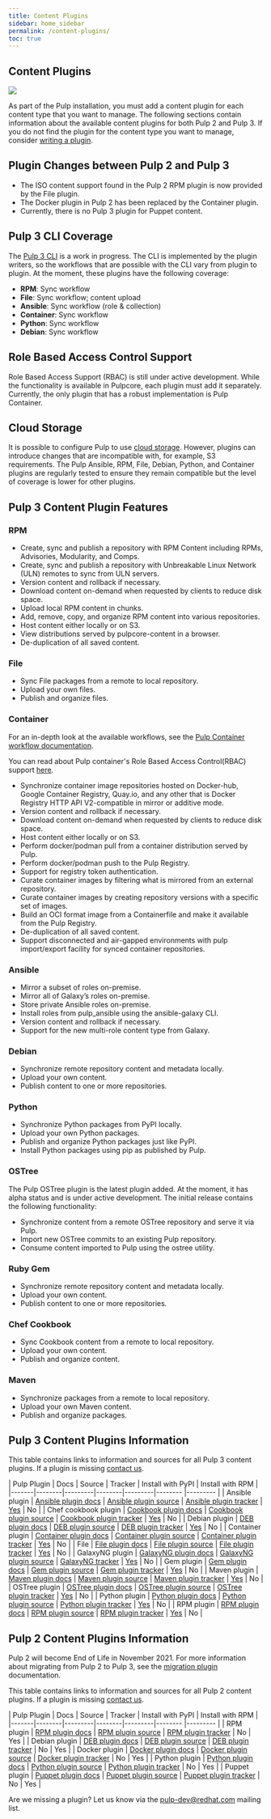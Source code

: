 ```yaml
---
title: Content Plugins
sidebar: home_sidebar
permalink: /content-plugins/
toc: true
---
```


## Content Plugins

![](/images/pulp-workflow-architecture-ha/pulp-overview.png)

As part of the Pulp installation, you must add a content plugin for each content type that you want
to manage. The following sections contain information about the available content plugins for both
Pulp 2 and Pulp 3. If you do not find the plugin for the content type you want to manage, consider
[writing a plugin](https://docs.pulpproject.org/plugins/plugin-writer/index.html).

## Plugin Changes between Pulp 2 and Pulp 3

* The ISO content support found in the Pulp 2 RPM plugin is now provided by the File plugin.
* The Docker plugin in Pulp 2 has been replaced by the Container plugin.
* Currently, there is no Pulp 3 plugin for Puppet content.

## Pulp 3 CLI Coverage

The [Pulp 3 CLI](https://github.com/pulp/pulp-cli) is a work in progress.
The CLI is implemented by the plugin writers, so the workflows that are possible with the CLI vary
from plugin to plugin.
At the moment, these plugins have the following coverage:

* **RPM**: Sync workflow
* **File**: Sync workflow; content upload
* **Ansible**: Sync workflow (role & collection)
* **Container**: Sync workflow
* **Python**: Sync workflow
* **Debian**: Sync workflow

## Role Based Access Control Support

Role Based Access Support (RBAC) is still under active development.
While the functionality is available in Pulpcore, each plugin must add it separately.
Currently, the only plugin that has a robust implementation is Pulp Container.

## Cloud Storage

It is possible to configure Pulp to use [cloud
storage](https://docs.pulpproject.org/pulpcore/installation/storage.html). However, plugins can
introduce changes that are incompatible with, for example, S3 requirements. The Pulp Ansible, RPM,
File, Debian, Python, and Container plugins are regularly tested to ensure they remain compatible
but the level of coverage is lower for other plugins.

## Pulp 3 Content Plugin Features


### RPM

* Create, sync and publish a repository with RPM Content including RPMs, Advisories, Modularity, and
 Comps.
* Create, sync and publish a repository with Unbreakable Linux Network (ULN) remotes to sync from
ULN servers.
* Version content and rollback if necessary.
* Download content on-demand when requested by clients to reduce disk space.
* Upload local RPM content in chunks.
* Add, remove, copy, and organize RPM content into various repositories.
* Host content either locally or on S3.
* View distributions served by pulpcore-content in a browser.
* De-duplication of all saved content.

### File

* Sync File packages from a remote to local repository.
* Upload your own files.
* Publish and organize files.

### Container

For an in-depth look at the available workflows, see the
[Pulp Container workflow documentation](https://docs.pulpproject.org/pulp_container/workflows).

You can read about Pulp container's Role Based Access Control(RBAC) support
[here](https://docs.pulpproject.org/pulp_container/role-based-access-control.html).

* Synchronize container image repositories hosted on Docker-hub, Google Container Registry,
Quay.io, and any other that is Docker Registry HTTP API V2-compatible in mirror or additive mode.
* Version content and rollback if necessary.
* Download content on-demand when requested by clients to reduce disk space.
* Host content either locally or on S3.
* Perform docker/podman pull from a container distribution served by Pulp.
* Perform docker/podman push to the Pulp Registry.
* Support for registry token authentication.
* Curate container images by filtering what is mirrored from an external repository.
* Curate container images by creating repository versions with a specific set of images.
* Build an OCI format image from a Containerfile and make it available from the Pulp Registry.
* De-duplication of all saved content.
* Support disconnected and air-gapped environments with pulp import/export facility for synced container repositories.

### Ansible

* Mirror a subset of roles on-premise.
* Mirror all of Galaxy’s roles on-premise.
* Store private Ansible roles on-premise.
* Install roles from pulp_ansible using the ansible-galaxy CLI.
* Version content and rollback if necessary.
* Support for the new multi-role content type from Galaxy.


### Debian

* Synchronize remote repository content and metadata locally.
* Upload your own content.
* Publish content to one or more repositories.

### Python

* Synchronize Python packages from PyPI locally.
* Upload your own Python packages.
* Publish and organize Python packages just like PyPI.
* Install Python packages using pip as published by Pulp.

### OSTree

The Pulp OSTree plugin is the latest plugin added.
At the moment, it has alpha status and is under active development.
The initial release contains the following functionality:

* Synchronize content from a remote OSTree repository and serve it via Pulp.
* Import new OSTree commits to an existing Pulp repository.
* Consume content imported to Pulp using the ostree utility.


### Ruby Gem

* Synchronize remote repository content and metadata locally.
* Upload your own content.
* Publish content to one or more repositories.

### Chef Cookbook

* Sync Cookbook content from a remote to local repository.
* Upload your own content.
* Publish and organize content.

### Maven

* Synchronize packages from a remote to local repository.
* Upload your own Maven content.
* Publish and organize packages.


## Pulp 3 Content Plugins Information

This table contains links to information and sources for all Pulp 3 content plugins. If a plugin is missing [contact us](https://www.redhat.com/mailman/listinfo/pulp-list).

| Pulp Plugin | Docs | Source | Tracker | Install with PyPI | Install with RPM |
|-------|--------|---------|--------|---------|-------- |--------- |
| Ansible plugin | <a href="https://docs.pulpproject.org/pulp_ansible/">Ansible plugin docs</a> | <a href="https://github.com/pulp/pulp_ansible">Ansible plugin source</a> | <a href="https://github.com/pulp/pulp_ansible/issues">Ansible plugin tracker</a> | <a href="https://pypi.org/project/pulp-ansible/">Yes</a> | No |
| Chef cookbook plugin | <a href="https://github.com/pulp/pulp_cookbook/blob/master/README.rst">Cookbook plugin docs</a> | <a href="https://github.com/pulp/pulp_cookbook">Cookbook plugin source</a> | <a href="https://github.com/pulp/pulp_cookbook/issues">Cookbook plugin tracker</a> | <a href="https://pypi.org/project/pulp-cookbook/">Yes</a> | No |
| Debian plugin | <a href="https://docs.pulpproject.org/pulp_deb/">DEB plugin docs</a> | <a href="https://github.com/pulp/pulp_deb/tree/master">DEB plugin source</a> | <a href="https://github.com/pulp/pulp_deb/issues">DEB plugin tracker</a> | <a href="https://pypi.org/project/pulp-deb/">Yes</a> | No |
| Container plugin | <a href="https://docs.pulpproject.org/pulp_container/">Container plugin docs</a> | <a href="https://github.com/pulp/pulp_container">Container plugin source</a> | <a href="https://github.com/pulp/pulp_container/issues">Container plugin tracker</a> | <a href="https://pypi.org/project/pulp-container/">Yes</a> | No |
| File | <a href="https://docs.pulpproject.org/pulp_file/">File plugin docs</a> | <a href="https://github.com/pulp/pulp_file">File plugin source</a> | <a href="https://github.com/pulp/pulp_file/issues">File plugin tracker</a> | <a href="https://pypi.org/project/pulp-file/">Yes<a/> | No |
| GalaxyNG plugin | <a href="https://github.com/ansible/galaxy_ng/blob/master/README.md">GalaxyNG plugin docs</a> | <a href="https://github.com/ansible/galaxy_ng">GalaxyNG plugin source</a> | <a href="https://github.com/ansible/galaxy_ng/issues">GalaxyNG tracker</a> | <a href="https://pypi.org/project/galaxy-ng/">Yes</a> | No |
| Gem plugin | <a href="https://github.com/pulp/pulp_gem/blob/master/README.rst">Gem plugin docs</a> | <a href="https://github.com/pulp/pulp_gem">Gem plugin source</a> | <a href="https://github.com/pulp/pulp_gem/issues">Gem plugin tracker</a> | <a href="https://pypi.org/project/pulp-gem/">Yes</a> | No |
| Maven plugin | <a href="https://github.com/pulp/pulp_maven/blob/master/README.rst">Maven plugin docs</a> | <a href="https://github.com/pulp/pulp_maven">Maven plugin source</a> | <a href="https://github.com/pulp/pulp_maven/issues">Maven plugin tracker</a> | <a href="https://pypi.org/project/pulp-maven/">Yes</a> | No |
| OSTree plugin | <a href="https://docs.pulpproject.org/pulp_ostree/">OSTree plugin docs</a> | <a href="https://github.com/pulp/pulp_ostree/">OSTree plugin source</a> | <a href="https://github.com/pulp/pulp_ostree/issues">OSTree plugin tracker</a> | <a href="https://pypi.org/project/pulp-ostree/">Yes</a> | No |
| Python plugin | <a href="https://docs.pulpproject.org/pulp_python/">Python plugin docs</a> | <a href="https://github.com/pulp/pulp_python/">Python plugin source</a> | <a href="https://github.com/pulp/pulp_python/issues">Python plugin tracker</a> | <a href="https://pypi.org/project/pulp-python/">Yes</a> | No |
| RPM plugin | <a href="https://docs.pulpproject.org/pulp_rpm/">RPM plugin docs</a> | <a href="https://github.com/pulp/pulp_rpm/">RPM plugin source</a> | <a href="https://github.com/pulp/pulp_rpm/issues">RPM plugin tracker</a> | <a href="https://pypi.org/project/pulp-rpm/">Yes</a> | No |


## Pulp 2 Content Plugins Information

Pulp 2 will become End of Life in November 2021. For more information about migrating from Pulp 2 to Pulp 3, see the [migration plugin](https://docs.pulpproject.org/pulp_2to3_migration/) documentation.


This table contains links to information and sources for all Pulp 2 content plugins. If a plugin is missing [contact us](https://www.redhat.com/mailman/listinfo/pulp-list).

| Pulp Plugin | Docs | Source | Tracker | Install with PyPI | Install with RPM |
|-------|--------|---------|--------|---------|-------- |--------- |
| RPM plugin | <a href="https://docs.pulpproject.org/en/2.21/plugins/index.html#rpm">RPM plugin docs</a> | <a href="https://github.com/pulp/pulp_rpm/tree/2-master">RPM plugin source</a> | <a href="https://pulp.plan.io/projects/pulp_rpm?jump=welcome">RPM plugin tracker</a> | No | Yes |
| Debian plugin | <a href="https://github.com/pulp/pulp_deb/blob/2-master/README.md">DEB plugin docs</a> | <a href="https://github.com/pulp/pulp_deb/tree/2-master">DEB plugin source</a> | <a href="https://pulp.plan.io/projects/pulp_deb?jump=welcome">DEB plugin tracker</a> | No | Yes |
| Docker plugin | <a href="https://docs.pulpproject.org/en/2.21/plugins/pulp_docker/user-guide/installation.html">Docker plugin docs</a> | <a href="https://github.com/pulp/pulp_docker">Docker plugin source</a> | <a href="https://pulp.plan.io/projects/pulp_docker">Docker plugin tracker</a> | No | Yes |
| Python plugin | <a href="https://docs.pulpproject.org/en/2.21/plugins/pulp_python/user-docs/getting_started.html">Python plugin docs</a> | <a href="https://github.com/pulp/pulp_python/tree/2-master">Python plugin source</a> | <a href="https://pulp.plan.io/projects/pulp_python?jump=welcome">Python plugin tracker</a> | No | Yes |
| Puppet plugin | <a href="https://docs.pulpproject.org/en/2.21/plugins/pulp_puppet/user-guide/installation.html">Puppet plugin docs</a> | <a href="https://github.com/pulp/pulp_puppet">Puppet plugin source</a> | <a href="https://pulp.plan.io/projects/pulp_puppet">Puppet plugin tracker</a> | No | Yes |

Are we missing a plugin? Let us know via the pulp-dev@redhat.com mailing list.
